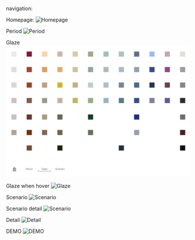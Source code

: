 navigation:

Homepage:
![Homepage](welcome.png)

Period
![Period](period.png)

Glaze
![Glaze](glaze.png)

Glaze when hover
![Glaze](glaze_all.png)

Scenario
![Scenario](scenario1.png)

Scenario detail
![Scenario](scenario2.png)

Detail
![Detail](detail.png)

DEMO
![DEMO](domo.gif)
